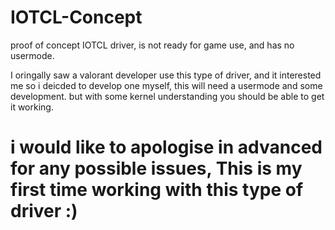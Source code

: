 # IOTCL-Concept
proof of concept IOTCL driver, is not ready for game use, and has no usermode.


I oringally saw a valorant developer use this type of driver, and it interested me so i deicded to develop one myself, this will need a usermode and some development. but with some kernel understanding you should be able to get it working.


# i would like to apologise in advanced for any possible issues, This is my first time working with this type of driver :)
